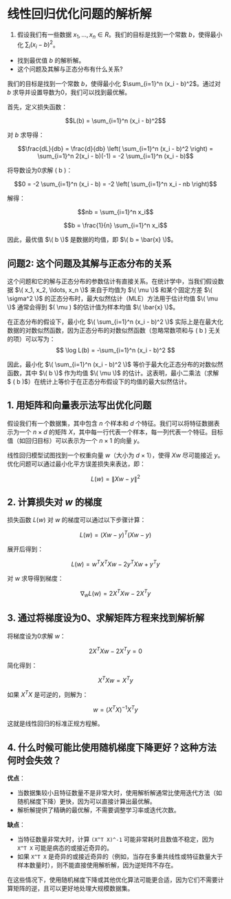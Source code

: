 
# 线性回归优化问题的解析解


1. 假设我们有一些数据 $x_1, . . . , x_n ∈ R$。我们的目标是找到一个常数 $b$，使得最小化 $\sum_i(x_i − b)^2$。 
- 找到最优值 $b$ 的解析解。
- 这个问题及其解与正态分布有什么关系?

我们的目标是找到一个常数 $b$，使得最小化 $\sum_{i=1}^n (x_i - b)^2$。通过对 $b$ 求导并设置导数为0，我们可以找到最优解。

首先，定义损失函数：
```math
L(b) = \sum_{i=1}^n (x_i - b)^2
```

对 $b$ 求导得：
```math
\frac{dL}{db} = \frac{d}{db} \left( \sum_{i=1}^n (x_i - b)^2 \right) = \sum_{i=1}^n 2(x_i - b)(-1) = -2 \sum_{i=1}^n (x_i - b)
```

将导数设为0求解 \( b \)：
```math
0 = -2 \sum_{i=1}^n (x_i - b) = -2 \left( \sum_{i=1}^n x_i - nb \right)
```

解得：
```math
nb = \sum_{i=1}^n x_i
```
```math
b = \frac{1}{n} \sum_{i=1}^n x_i
```

因此，最优值 $\( b \)$ 是数据的均值，即 $\( b = \bar{x} \)$。

## 问题2: 这个问题及其解与正态分布的关系

这个问题和它的解与正态分布的参数估计有直接关系。在统计学中，当我们假设数据 $\( x_1, x_2, \ldots, x_n \)$ 来自于均值为 $\( \mu \)$ 和某个固定方差 $\( \sigma^2 \)$ 的正态分布时，最大似然估计（MLE）方法用于估计均值 $\( \mu \)$ 通常会得到 $\( \mu \) $的估计值为样本均值 $\( \bar{x} \)$。

在正态分布的假设下，最小化 $\( \sum_{i=1}^n (x_i - b)^2 \)$ 实际上是在最大化数据的对数似然函数，因为正态分布的对数似然函数（忽略常数项和与 \( b \) 无关的项）可以写为：
$$ \log L(b) = -\sum_{i=1}^n (x_i - b)^2 $$

因此，最小化 $\( \sum_{i=1}^n (x_i - b)^2 \)$ 等价于最大化正态分布的对数似然函数，其中 $\( b \)$ 作为均值 $\( \mu \)$ 的估计。这表明，最小二乘法（求解 $ \( b \)$）在统计上等价于在正态分布假设下的均值的最大似然估计。

## 1. 用矩阵和向量表示法写出优化问题

假设我们有一个数据集，其中包含 $n$ 个样本和 $d$ 个特征。我们可以将特征数据表示为一个 $n \times d$ 的矩阵 $X$，其中每一行代表一个样本，每一列代表一个特征。目标值（如回归目标）可以表示为一个 $n \times 1$ 的向量 $y$。

线性回归模型试图找到一个权重向量 $w$（大小为 $d \times 1$），使得 $Xw$ 尽可能接近 $y$。优化问题可以通过最小化平方误差损失来表达，即：

```math
L(w) = \|Xw - y\|^2
```

## 2. 计算损失对 $w$ 的梯度

损失函数 $L(w)$ 对 $w$ 的梯度可以通过以下步骤计算：

```math
L(w) = (Xw - y)^T(Xw - y)
```

展开后得到：
```math
L(w) = w^T X^T X w - 2 y^T X w + y^T y
```
对 $w$ 求导得到梯度：

```math
\nabla_w L(w) = 2X^T X w - 2X^T y
```

## 3. 通过将梯度设为0、求解矩阵方程来找到解析解

将梯度设为0求解 $w$：
```math
2X^T X w - 2X^T y = 0
```

简化得到：
```math
X^T X w = X^T y
```


如果 $X^T X$ 是可逆的，则解为：
```math
w = (X^T X)^{-1} X^T y
```

这就是线性回归的标准正规方程解。

## 4. 什么时候可能比使用随机梯度下降更好？这种方法何时会失效？

**优点**：
- 当数据集较小且特征数量不是非常大时，使用解析解通常比使用迭代方法（如随机梯度下降）更快，因为可以直接计算出最优解。
- 解析解提供了精确的最优解，不需要调整学习率或迭代次数。

**缺点**：
- 当特征数量非常大时，计算 `(X^T X)^-1` 可能非常耗时且数值不稳定，因为 `X^T X` 可能是病态的或接近奇异的。
- 如果 `X^T X` 是奇异的或接近奇异的（例如，当存在多重共线性或特征数量大于样本数量时），则不能直接使用解析解，因为逆矩阵不存在。

在这些情况下，使用随机梯度下降或其他优化算法可能更合适，因为它们不需要计算矩阵的逆，且可以更好地处理大规模数据集。